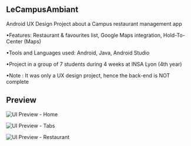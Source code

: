 LeCampusAmbiant
---

Android UX Design Project about a Campus restaurant management app

•Features: Restaurant & favourites list, Google Maps integration, Hold-To-Center (Maps)

•Tools and Languages used: Android, Java, Android Studio

•Project in a group of 7 students during 4 weeks at INSA Lyon (4th year)

•Note : It was only a UX design project, hence the back-end is NOT complete

Preview
---

![UI Preview - Home](https://raw.githubusercontent.com/byvlstr/LeCampusAmbiant/Final_dev/Preview/Home_HoldToCenter.png)

![UI Preview - Tabs](https://raw.githubusercontent.com/byvlstr/LeCampusAmbiant/Final_dev/Preview/TabView.png)

![UI Preview - Restaurant](https://raw.githubusercontent.com/byvlstr/LeCampusAmbiant/Final_dev/Preview/RestaurantView.png)

